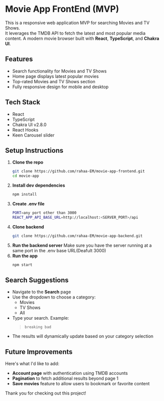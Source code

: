 
# Movie App FrontEnd (MVP)
This is a responsive web application MVP for searching Movies and TV Shows.  
It leverages the TMDB API to fetch the latest and most popular media content.
A modern movie browser built with **React**, **TypeScript**, and **Chakra UI**. 

## Features
- Search functionality for Movies and TV Shows
- Home page displays latest popular movies
- Top-rated Movies and TV Shows section
- Fully responsive design for mobile and desktop

## Tech Stack
- React
- TypeScript
- Chakra UI v2.8.0
- React Hooks
- Keen Carousel slider

## Setup Instructions

1. **Clone the repo**
    ```bash
    git clone https://github.com/rahaa-EM/movie-app-frontend.git
    cd movie-app
2. **Install dev dependencies**
    ```bash
    npm install
3. **Create .env file**
    ```bash
    PORT=any port other than 3000
    REACT_APP_API_BASE_URL=http://localhost:<SERVER_PORT>/api
4. **Clone backend**
    ```bash
    git clone https://github.com/rahaa-EM/movie-app-backend.git
5. **Run the backend server**
    Make sure you have the server running at a same port in the .env base URL(Deafult 3000)
6. **Run the app**
    ```bash
    npm start

## Search Suggestions
- Navigate to the **Search** page
- Use the dropdown to choose a category:  
  - Movies  
  - TV Shows  
  - All
- Type your search. Example:  
  > `breaking bad`
- The results will dynamically update based on your category selection

## Future Improvements

Here's what I'd like to add:

- **Account page** with authentication using TMDB accounts
- **Pagination** to fetch additional results beyond page 1
- **Save movies** feature to allow users to bookmark or favorite content


Thank you for checking out this project!
